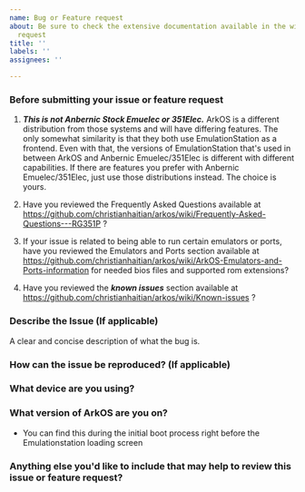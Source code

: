 ```yaml
---
name: Bug or Feature request
about: Be sure to check the extensive documentation available in the wiki before submitting a bug or feature
  request
title: ''
labels: ''
assignees: ''

---
```


### Before submitting your issue or feature request

1. ***This is not Anbernic Stock Emuelec or 351Elec.***  ArkOS is a different distribution from those systems and will have differing features.  The only somewhat similarity is that they both use EmulationStation as a frontend.  Even with that, the versions of EmulationStation that's used in between ArkOS and Anbernic Emuelec/351Elec is different with different capabilities.  If there are features you prefer with Anbernic Emuelec/351Elec, just use those distributions instead.  The choice is yours.

2. Have you reviewed the Frequently Asked Questions available at https://github.com/christianhaitian/arkos/wiki/Frequently-Asked-Questions---RG351P ?

3. If your issue is related to being able to run certain emulators or ports, have you reviewed the Emulators and Ports section available at https://github.com/christianhaitian/arkos/wiki/ArkOS-Emulators-and-Ports-information for needed bios files and supported rom extensions?

4. Have you reviewed the ***known issues*** section available at https://github.com/christianhaitian/arkos/wiki/Known-issues ?

### Describe the Issue (If applicable)
A clear and concise description of what the bug is.

### How can the issue be reproduced? (If applicable)


### What device are you using?



### What version of ArkOS are you on?
- You can find this during the initial boot process right before the Emulationstation loading screen


### Anything else you'd like to include that may help to review this issue or feature request?
